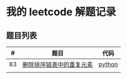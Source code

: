 # 我的 leetcode 解题记录

## 题目列表

| # |题目| 代码 |
| ---- | ---- | ------ |
| 83   | [删除排序链表中的重复元素](https://leetcode-cn.com/problems/remove-duplicates-from-sorted-list/) | [python](python\problems\83_remove-duplicates-from-sorted-list.py) |
|      |      |        |

